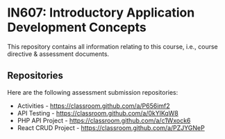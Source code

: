 # IN607: Introductory Application Development Concepts

This repository contains all information relating to this course, i.e., course directive & assessment documents.

## Repositories
Here are the following assessment submission repositories:

* Activities - https://classroom.github.com/a/P656imf2
* API Testing - https://classroom.github.com/a/0kYlKqW8
* PHP API Project - https://classroom.github.com/a/c1Wxock6
* React CRUD Project - https://classroom.github.com/a/PZJYGNeP
